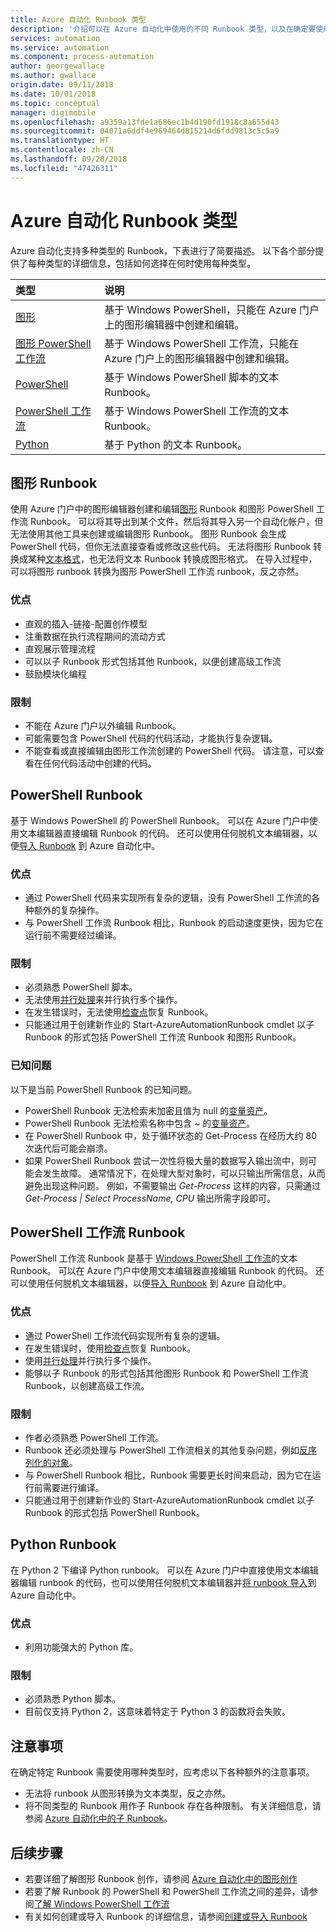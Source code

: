 ```yaml
---
title: Azure 自动化 Runbook 类型
description: '介绍可以在 Azure 自动化中使用的不同 Runbook 类型，以及在确定要使用的具体类型时需要考虑的注意事项。 '
services: automation
ms.service: automation
ms.component: process-automation
author: georgewallace
ms.author: gwallace
origin.date: 09/11/2018
ms.date: 10/01/2018
ms.topic: conceptual
manager: digimobile
ms.openlocfilehash: a9359a13fde1a686ec1b4d190fd1918c8a655d43
ms.sourcegitcommit: 04071a6ddf4e969464d815214d6fdd9813c5c5a9
ms.translationtype: HT
ms.contentlocale: zh-CN
ms.lasthandoff: 09/28/2018
ms.locfileid: "47426311"
---
```

# <a name="azure-automation-runbook-types"></a>Azure 自动化 Runbook 类型

Azure 自动化支持多种类型的 Runbook，下表进行了简要描述。  以下各个部分提供了每种类型的详细信息，包括如何选择在何时使用每种类型。

| 类型 | 说明 |
|:--- |:--- |
| [图形](#graphical-runbooks) |基于 Windows PowerShell，只能在 Azure 门户上的图形编辑器中创建和编辑。 |
| [图形 PowerShell 工作流](#graphical-runbooks) |基于 Windows PowerShell 工作流，只能在 Azure 门户上的图形编辑器中创建和编辑。 |
| [PowerShell](#powershell-runbooks) |基于 Windows PowerShell 脚本的文本 Runbook。 |
| [PowerShell 工作流](#powershell-workflow-runbooks) |基于 Windows PowerShell 工作流的文本 Runbook。 |
| [Python](#python-runbooks) |基于 Python 的文本 Runbook。 |

## <a name="graphical-runbooks"></a>图形 Runbook

使用 Azure 门户中的图形编辑器创建和编辑[图形](automation-runbook-types.md#graphical-runbooks) Runbook 和图形 PowerShell 工作流 Runbook。  可以将其导出到某个文件，然后将其导入另一个自动化帐户，但无法使用其他工具来创建或编辑图形 Runbook。  图形 Runbook 会生成 PowerShell 代码，但你无法直接查看或修改这些代码。 无法将图形 Runbook 转换成某种[文本格式](automation-runbook-types.md)，也无法将文本 Runbook 转换成图形格式。 在导入过程中，可以将图形 runbook 转换为图形 PowerShell 工作流 runbook，反之亦然。

### <a name="advantages"></a>优点

* 直观的插入-链接-配置创作模型  
* 注重数据在执行流程期间的流动方式  
* 直观展示管理流程  
* 可以以子 Runbook 形式包括其他 Runbook，以便创建高级工作流  
* 鼓励模块化编程  

### <a name="limitations"></a>限制

* 不能在 Azure 门户以外编辑 Runbook。
* 可能需要包含 PowerShell 代码的代码活动，才能执行复杂逻辑。
* 不能查看或直接编辑由图形工作流创建的 PowerShell 代码。 请注意，可以查看在任何代码活动中创建的代码。

## <a name="powershell-runbooks"></a>PowerShell Runbook

基于 Windows PowerShell 的 PowerShell Runbook。  可以在 Azure 门户中使用文本编辑器直接编辑 Runbook 的代码。  还可以使用任何脱机文本编辑器，以便[导入 Runbook](automation-creating-importing-runbook.md) 到 Azure 自动化中。

### <a name="advantages"></a>优点

* 通过 PowerShell 代码来实现所有复杂的逻辑，没有 PowerShell 工作流的各种额外的复杂操作。
* 与 PowerShell 工作流 Runbook 相比，Runbook 的启动速度更快，因为它在运行前不需要经过编译。

### <a name="limitations"></a>限制

* 必须熟悉 PowerShell 脚本。
* 无法使用[并行处理](automation-powershell-workflow.md#parallel-processing)来并行执行多个操作。
* 在发生错误时，无法使用[检查点](automation-powershell-workflow.md#checkpoints)恢复 Runbook。
* 只能通过用于创建新作业的 Start-AzureAutomationRunbook cmdlet 以子 Runbook 的形式包括 PowerShell 工作流 Runbook 和图形 Runbook。

### <a name="known-issues"></a>已知问题

以下是当前 PowerShell Runbook 的已知问题。

* PowerShell Runbook 无法检索未加密且值为 null 的[变量资产](automation-variables.md)。
* PowerShell Runbook 无法检索名称中包含 *~* 的[变量资产](automation-variables.md)。
* 在 PowerShell Runbook 中，处于循环状态的 Get-Process 在经历大约 80 次迭代后可能会崩溃。
* 如果 PowerShell Runbook 尝试一次性将极大量的数据写入输出流中，则可能会发生故障。   通常情况下，在处理大型对象时，可以只输出所需信息，从而避免出现这种问题。  例如，不需要输出 *Get-Process* 这样的内容，只需通过 *Get-Process | Select ProcessName, CPU* 输出所需字段即可。

## <a name="powershell-workflow-runbooks"></a>PowerShell 工作流 Runbook

PowerShell 工作流 Runbook 是基于 [Windows PowerShell 工作流](automation-powershell-workflow.md)的文本 Runbook。  可以在 Azure 门户中使用文本编辑器直接编辑 Runbook 的代码。  还可以使用任何脱机文本编辑器，以便[导入 Runbook](automation-creating-importing-runbook.md) 到 Azure 自动化中。

### <a name="advantages"></a>优点

* 通过 PowerShell 工作流代码实现所有复杂的逻辑。
* 在发生错误时，使用[检查点](automation-powershell-workflow.md#checkpoints)恢复 Runbook。
* 使用[并行处理](automation-powershell-workflow.md#parallel-processing)并行执行多个操作。
* 能够以子 Runbook 的形式包括其他图形 Runbook 和 PowerShell 工作流 Runbook，以创建高级工作流。

### <a name="limitations"></a>限制

* 作者必须熟悉 PowerShell 工作流。
* Runbook 还必须处理与 PowerShell 工作流相关的其他复杂问题，例如[反序列化的对象](automation-powershell-workflow.md#code-changes)。
* 与 PowerShell Runbook 相比，Runbook 需要更长时间来启动，因为它在运行前需要进行编译。
* 只能通过用于创建新作业的 Start-AzureAutomationRunbook cmdlet 以子 Runbook 的形式包括 PowerShell Runbook。

## <a name="python-runbooks"></a>Python Runbook

在 Python 2 下编译 Python runbook。  可以在 Azure 门户中直接使用文本编辑器编辑 runbook 的代码，也可以使用任何脱机文本编辑器并[将 runbook 导入](automation-creating-importing-runbook.md)到 Azure 自动化中。

### <a name="advantages"></a>优点

* 利用功能强大的 Python 库。

### <a name="limitations"></a>限制

* 必须熟悉 Python 脚本。
* 目前仅支持 Python 2，这意味着特定于 Python 3 的函数将会失败。

## <a name="considerations"></a>注意事项

在确定特定 Runbook 需要使用哪种类型时，应考虑以下各种额外的注意事项。

* 无法将 runbook 从图形转换为文本类型，反之亦然。
* 将不同类型的 Runbook 用作子 Runbook 存在各种限制。  有关详细信息，请参阅 [Azure 自动化中的子 Runbook](automation-child-runbooks.md)。

## <a name="next-steps"></a>后续步骤

* 若要详细了解图形 Runbook 创作，请参阅 [Azure 自动化中的图形创作](automation-graphical-authoring-intro.md)
* 若要了解 Runbook 的 PowerShell 和 PowerShell 工作流之间的差异，请参阅[了解 Windows PowerShell 工作流](automation-powershell-workflow.md)
* 有关如何创建或导入 Runbook 的详细信息，请参阅[创建或导入 Runbook](automation-creating-importing-runbook.md)
